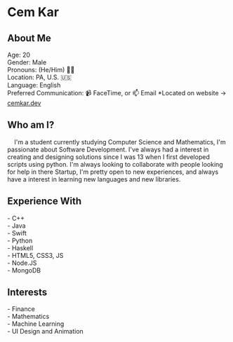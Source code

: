 ### <h1>Cem Kar</h1>
<h2>About Me</h2>
  Age: 20 <br>
  Gender: Male <br>
  Pronouns: (He/Him) 👱‍♂️  <br>
  Location: PA, U.S. 🇺🇸 <br>
  Language: English <br>
  Preferred Communication: 📹 FaceTime, or 📫 Email *Located on website -> <a href="https://cemkar.dev/" target="_top">cemkar.dev</a>
<h2>Who am I?</h2>
<p>&nbsp&nbsp&nbsp&nbspI'm a student currently studying Computer Science and Mathematics, I'm passionate about Software Development. I've always had a interest in creating and designing solutions since I was 13 when I first developed scripts using python. I'm always looking to collaborate with people looking for help in there Startup, I'm pretty open to new experiences, and always have a interest in learning new languages and new libraries.</p>
<h2>Experience With</h2>
- C++ <br>
- Java <br>
- Swift <br>
- Python <br>
- Haskell <br>
- HTML5, CSS3, JS <br>
- Node.JS <br> 
- MongoDB
<h2>Interests</h2>
- Finance <br>
- Mathematics <br>
- Machine Learning <br>
- UI Design and Animation





<!--
**cemkar/cemkar** is a ✨ _special_ ✨ repository because its `README.md` (this file) appears on your GitHub profile.

Here are some ideas to get you started:

- 🔭 I’m currently working on ...
- 🌱 I’m currently learning ...
- 👯 I’m looking to collaborate on ...
- 🤔 I’m looking for help with ...
- 💬 Ask me about ...
- 📫 How to reach me: ...
- 😄 Pronouns: ...
- ⚡ Fun fact: ...
-->
